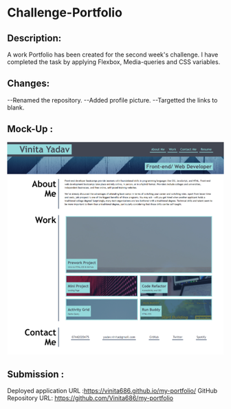 # Challenge-Portfolio
## Description:
A work Portfolio has been created for the second week's challenge.
I have completed the task by applying  Flexbox, Media-queries and CSS variables.

## Changes: 
--Renamed the repository.
--Added profile picture.
--Targetted the links to blank.
## Mock-Up :
![Screenshot](screenshot.png)

## Submission :
Deployed application URL :https://vinita686.github.io/my-portfolio/
GitHub Repository URL: https://github.com/Vinita686/my-portfolio
